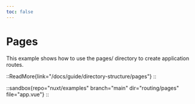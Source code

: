 ```yaml
---
toc: false
---
```


# Pages

This example shows how to use the pages/ directory to create application routes.

::ReadMore{link="/docs/guide/directory-structure/pages"}
::

::sandbox{repo="nuxt/examples" branch="main" dir="routing/pages" file="app.vue"}
::
